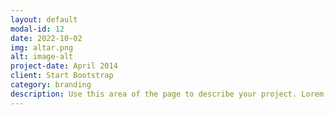 ```yaml
---
layout: default
modal-id: 12
date: 2022-10-02
img: altar.png
alt: image-alt
project-date: April 2014
client: Start Bootstrap
category: branding
description: Use this area of the page to describe your project. Lorem ipsum dolor sit amet, consectetur adipisicing elit. Mollitia neque assumenda ipsam nihil, molestias magnam, recusandae quos quis inventore quisquam velit asperiores, vitae? Reprehenderit soluta, eos quod consequuntur itaque. Nam.
---
```


